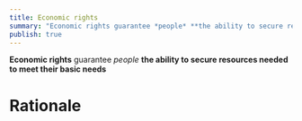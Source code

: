 ```yaml
---
title: Economic rights
summary: "Economic rights guarantee *people* **the ability to secure resources needed to meet their basic needs**"
publish: true
---
```


**Economic rights** guarantee *people* **the ability to secure resources needed to meet their basic needs**

# Rationale
